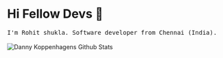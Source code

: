 # Hi Fellow Devs :wave:

<p align="left">
  <samp>
I'm Rohit shukla. Software developer from Chennai (India).
  </samp>
  <br/>
  <br/>
  <img src="https://github-readme-stats.vercel.app/api?username=rohitvendasta&theme=default&show_icons=true&hide_border=false&count_private=true" alt="Danny Koppenhagens Github Stats"></img>
</p>
